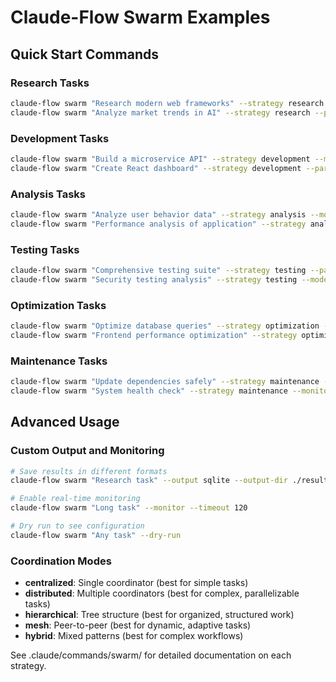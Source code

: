 # Claude-Flow Swarm Examples

## Quick Start Commands

### Research Tasks
```bash
claude-flow swarm "Research modern web frameworks" --strategy research --mode distributed
claude-flow swarm "Analyze market trends in AI" --strategy research --parallel --max-agents 6
```

### Development Tasks
```bash
claude-flow swarm "Build a microservice API" --strategy development --mode hierarchical
claude-flow swarm "Create React dashboard" --strategy development --parallel --max-agents 8
```

### Analysis Tasks
```bash
claude-flow swarm "Analyze user behavior data" --strategy analysis --mode mesh
claude-flow swarm "Performance analysis of application" --strategy analysis --monitor
```

### Testing Tasks
```bash
claude-flow swarm "Comprehensive testing suite" --strategy testing --parallel
claude-flow swarm "Security testing analysis" --strategy testing --mode distributed
```

### Optimization Tasks
```bash
claude-flow swarm "Optimize database queries" --strategy optimization --mode hybrid
claude-flow swarm "Frontend performance optimization" --strategy optimization --monitor
```

### Maintenance Tasks
```bash
claude-flow swarm "Update dependencies safely" --strategy maintenance --mode centralized
claude-flow swarm "System health check" --strategy maintenance --monitor
```

## Advanced Usage

### Custom Output and Monitoring
```bash
# Save results in different formats
claude-flow swarm "Research task" --output sqlite --output-dir ./results

# Enable real-time monitoring
claude-flow swarm "Long task" --monitor --timeout 120

# Dry run to see configuration
claude-flow swarm "Any task" --dry-run
```

### Coordination Modes

- **centralized**: Single coordinator (best for simple tasks)
- **distributed**: Multiple coordinators (best for complex, parallelizable tasks)
- **hierarchical**: Tree structure (best for organized, structured work)
- **mesh**: Peer-to-peer (best for dynamic, adaptive tasks)
- **hybrid**: Mixed patterns (best for complex workflows)

See .claude/commands/swarm/ for detailed documentation on each strategy.
